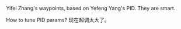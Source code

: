 Yifei Zhang's waypoints, based on Yefeng Yang's PID.
They are smart.

How to tune PID params? 现在超调太大了。

